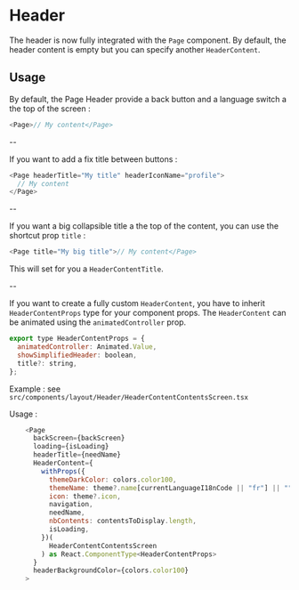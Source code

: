 # Header

The header is now fully integrated with the `Page` component.
By default, the header content is empty but you can specify another `HeaderContent`.

## Usage

By default, the Page Header provide a back button and a language switch a the top of the screen :

```js
<Page>// My content</Page>
```

--

If you want to add a fix title between buttons :

```js
<Page headerTitle="My title" headerIconName="profile">
  // My content
</Page>
```

--

If you want a big collapsible title a the top of the content, you can use the shortcut prop `title` :

```js
<Page title="My big title">// My content</Page>
```

This will set for you a `HeaderContentTitle`.

--

If you want to create a fully custom `HeaderContent`, you have to inherit `HeaderContentProps` type for your component props.
The `HeaderContent` can be animated using the `animatedController` prop.

```js
export type HeaderContentProps = {
  animatedController: Animated.Value,
  showSimplifiedHeader: boolean,
  title?: string,
};
```

Example : see `src/components/layout/Header/HeaderContentContentsScreen.tsx`

Usage :

```js
    <Page
      backScreen={backScreen}
      loading={isLoading}
      headerTitle={needName}
      HeaderContent={
        withProps({
          themeDarkColor: colors.color100,
          themeName: theme?.name[currentLanguageI18nCode || "fr"] || "",
          icon: theme?.icon,
          navigation,
          needName,
          nbContents: contentsToDisplay.length,
          isLoading,
        })(
          HeaderContentContentsScreen
        ) as React.ComponentType<HeaderContentProps>
      }
      headerBackgroundColor={colors.color100}
    >
```
